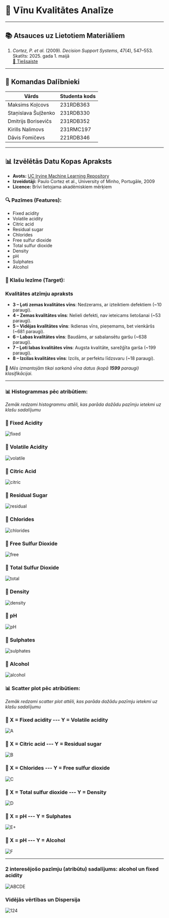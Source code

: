 # 🍷 Vīnu Kvalitātes Analīze

---

## 📚 Atsauces uz Lietotiem Materiāliem

1. *Cortez, P. et al.* (2009). *Decision Support Systems*, 47(4), 547–553.  
   Skatīts: 2025. gada 1. maijā  
   [🔗 Tiešsaiste](https://archive.ics.uci.edu/dataset/186/wine+quality)

---

## 👥 Komandas Dalībnieki

| Vārds                  | Studenta kods |
|------------------------|----------------|
| Maksims Koļcovs        | 231RDB363      |
| Staņislava Šuļženko    | 231RDB330      |
| Dmitrijs Borisevičs    | 231RDB352      |
| Kirills Nalimovs       | 231RMC197      |
| Dāvis Fomičevs         | 221RDB346      |

---

## 📊 Izvēlētās Datu Kopas Apraksts

- **Avots:** [UC Irvine Machine Learning Repository](https://archive.ics.uci.edu/dataset/186/wine+quality)  
- **Izveidotāji:** Paulo Cortez et al., University of Minho, Portugāle, 2009  
- **Licence:** Brīvi lietojama akadēmiskiem mērķiem

### 🔍 Pazīmes (Features):
- Fixed acidity  
- Volatile acidity  
- Citric acid  
- Residual sugar  
- Chlorides  
- Free sulfur dioxide  
- Total sulfur dioxide  
- Density  
- pH  
- Sulphates  
- Alcohol

### 🎯 Klašu Iezīme (Target):
### Kvalitātes atzīmju apraksts
- **3 – Ļoti zemas kvalitātes vīns**: Nedzerams, ar izteiktiem defektiem (~10 paraugi).
- **4 – Zemas kvalitātes vīns**: Nelieli defekti, nav ieteicams lietošanai (~53 paraugi).
- **5 – Vidējas kvalitātes vīns**: Ikdienas vīns, pieņemams, bet vienkāršs (~681 paraugi).
- **6 – Labas kvalitātes vīns**: Baudāms, ar sabalansētu garšu (~638 paraugi).
- **7 – Ļoti labas kvalitātes vīns**: Augsta kvalitāte, sarežģīta garša (~199 paraugi).
- **8 – Izcilas kvalitātes vīns**: Izcils, ar perfektu līdzsvaru (~18 paraugi).

📌 *Mēs izmantojām tikai sarkanā vīna datus (kopā **1599** paraugi) klasifikācijai.*

---

### 📊 Histogrammas pēc atribūtiem:
*Zemāk redzami histogrammu attēli, kas parāda dažādu pazīmju ietekmi uz klašu sadalījumu*

### 🔹 Fixed Acidity  
![fixed](https://github.com/user-attachments/assets/934f4a6d-2a04-468c-9289-ae6c411275dd)

### 🔹 Volatile Acidity  
![volatile](https://github.com/user-attachments/assets/22d0da91-a28d-42a6-97fe-d1e70b3433c7)

### 🔹 Citric Acid  
![citric](https://github.com/user-attachments/assets/8970cfad-2084-49ef-b9d0-7fdebe3c86f2)

### 🔹 Residual Sugar  
![residual](https://github.com/user-attachments/assets/e36c5032-4e5f-41eb-9d8b-9a197fe1be41)

### 🔹 Chlorides  
![chlorides](https://github.com/user-attachments/assets/5904fe0f-1481-440c-b417-56b00b6fd15e)

### 🔹 Free Sulfur Dioxide  
![free](https://github.com/user-attachments/assets/7a51209a-9dc9-4e50-89f4-6d7f255f9b9e)

### 🔹 Total Sulfur Dioxide  
![total](https://github.com/user-attachments/assets/35f58326-7a34-408f-a090-5fa2fc3653c6)

### 🔹 Density  
![density](https://github.com/user-attachments/assets/21ea0891-ba82-4918-af32-ecc3a28c77bb)

### 🔹 pH  
![pH](https://github.com/user-attachments/assets/50318626-7cc1-46a4-afe7-481e9d2ebcc5)

### 🔹 Sulphates  
![sulphates](https://github.com/user-attachments/assets/08bd650a-2a1e-4780-88f3-dbc4cf1dbcda)

### 🔹 Alcohol  
![alcohol](https://github.com/user-attachments/assets/e56fa252-72e0-428c-8a33-eac8a8ae7b64)

### 📊 Scatter plot pēc atribūtiem:
*Zemāk redzami scatter plot attēli, kas parāda dažādu pazīmju ietekmi uz klašu sadalījumu*

### 🔹 X = Fixed acidity --- Y = Volatile acidity
![A](https://github.com/user-attachments/assets/2a577ecf-bba0-4d5a-81b5-26f26e1d91a5)

### 🔹 X = Citric acid --- Y = Residual sugar
![B](https://github.com/user-attachments/assets/9767ff5f-2707-41e7-8832-dc032347e629)

### 🔹 X = Chlorides --- Y = Free sulfur dioxide
![C](https://github.com/user-attachments/assets/2aff81bf-22a0-4d36-a740-1b3ceab3583a)

### 🔹 X = Total sulfur dioxide --- Y = Density
![D](https://github.com/user-attachments/assets/afe26faf-77b4-4a6d-92c3-ee00625c4a75)

### 🔹 X = pH --- Y = Sulphates 
![E+](https://github.com/user-attachments/assets/2a466090-a357-48d3-9fb5-3fdab176fd1e)

### 🔹 X = pH --- Y = Alcohol
![F](https://github.com/user-attachments/assets/78a06e6f-9fb4-449f-9e32-5d416fd1ef36)

---

### 2 interesējošo pazīmju (atribūtu) sadalījums: alcohol un fixed acidity
![ABCDE](https://github.com/user-attachments/assets/2f22b69e-fcb5-42cb-be21-1793230c2650)

### Vidējās vērtības un Dispersija
![124](https://github.com/user-attachments/assets/876af10e-d129-40d0-8c57-a0db6dedb6e5)
